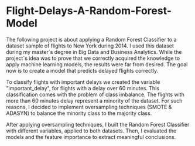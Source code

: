 # Flight-Delays-A-Random-Forest-Model

The following project is about applying a Random Forest Classifier to a dataset sample of flights to New York during 2014. I used this dataset during my master´s degree in Big Data and Business Analytics. While the project´s idea was to prove that we correctly acquired the knowledge to apply machine learning models, the results were far from desired. The goal now is to create a model that predicts delayed flights correctly.

To classify flights with important delays we created the variable "important_delay", for flights with a delay over 60 minutes. This classification comes with the problem of class imbalance. The flights with more than 60 minutes delay represent a minority of the dataset. For such reasons, I decided to implement oversampling techniques (SMOTE & ADASYN) to balance the minority class to the majority class. 

After applying oversampling techniques, I built the Random Forest Classifier with different variables, applied to both datasets. Then, I evaluated the models and the feature importance to extract meaningful conclusions.
